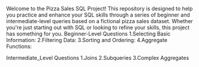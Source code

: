 Welcome to the Pizza Sales SQL Project! This repository is designed to help you practice and enhance your SQL skills through a series of beginner and intermediate-level queries based on a fictional pizza sales dataset. Whether you're just starting out with SQL or looking to refine your skills, this project has something for you.
Beginner-Level Questions
1.Selecting Basic Information:
2.Filtering Data:
3.Sorting and Ordering:
4.Aggregate Functions:

Intermediate_Level Questions
1.Joins
2.Subqueries
3.Complex Aggregates

